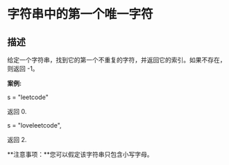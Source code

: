 字符串中的第一个唯一字符
============

描述
---------------

给定一个字符串，找到它的第一个不重复的字符，并返回它的索引。如果不存在，则返回 -1。

**案例:**

s = "leetcode"

返回 0.

s = "loveleetcode",

返回 2.

**注意事项：**您可以假定该字符串只包含小写字母。

